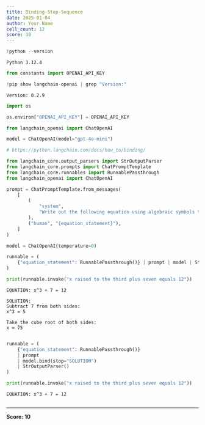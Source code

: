 ```yaml
---
title: Binding-Stop-Sequence
date: 2025-01-04
author: Your Name
cell_count: 12
score: 10
---
```


```python
!python --version
```

    Python 3.12.4



```python
from constants import OPENAI_API_KEY
```


```python
!pip show langchain-openai | grep "Version:"
```

    Version: 0.2.9



```python
import os
```


```python
os.environ["OPENAI_API_KEY"] = OPENAI_API_KEY
```


```python
from langchain_openai import ChatOpenAI

model = ChatOpenAI(model="gpt-4o-mini")
```


```python
# https://python.langchain.com/docs/how_to/binding/
```


```python
from langchain_core.output_parsers import StrOutputParser
from langchain_core.prompts import ChatPromptTemplate
from langchain_core.runnables import RunnablePassthrough
from langchain_openai import ChatOpenAI

prompt = ChatPromptTemplate.from_messages(
    [
        (
            "system",
            "Write out the following equation using algebraic symbols then solve it. Use the format\n\nEQUATION:...\nSOLUTION:...\n\n",
        ),
        ("human", "{equation_statement}"),
    ]
)

model = ChatOpenAI(temperature=0)

runnable = (
    {"equation_statement": RunnablePassthrough()} | prompt | model | StrOutputParser()
)
```


```python
print(runnable.invoke("x raised to the third plus seven equals 12"))
```

    EQUATION: x^3 + 7 = 12
    
    SOLUTION: 
    Subtract 7 from both sides:
    x^3 = 5
    
    Take the cube root of both sides:
    x = ∛5



```python

```


```python
runnable = (
    {"equation_statement": RunnablePassthrough()}
    | prompt
    | model.bind(stop="SOLUTION")
    | StrOutputParser()
)

print(runnable.invoke("x raised to the third plus seven equals 12"))
```

    EQUATION: x^3 + 7 = 12
    
    



```python

```


---
**Score: 10**